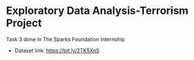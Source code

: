 # Exploratory Data Analysis-Terrorism Project
Task 3 done in The Sparks Foundation Internship
- Dataset link:  https://bit.ly/2TK5Xn5
